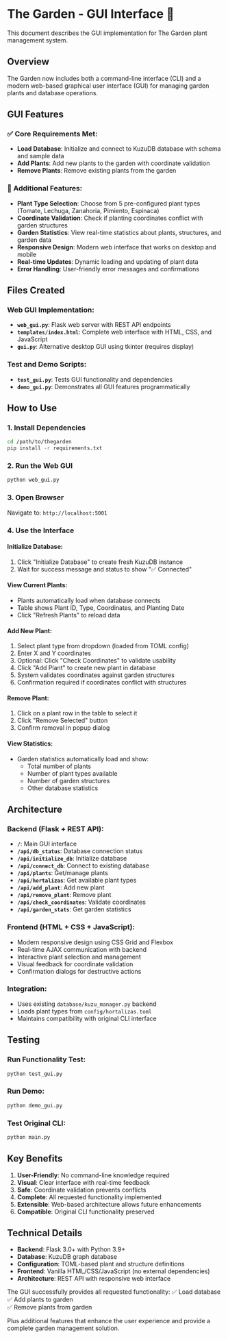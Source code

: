 # The Garden - GUI Interface 🌱

This document describes the GUI implementation for The Garden plant management system.

## Overview

The Garden now includes both a command-line interface (CLI) and a modern web-based graphical user interface (GUI) for managing garden plants and database operations.

## GUI Features

### ✅ Core Requirements Met:
- **Load Database**: Initialize and connect to KuzuDB database with schema and sample data
- **Add Plants**: Add new plants to the garden with coordinate validation
- **Remove Plants**: Remove existing plants from the garden

### 🌟 Additional Features:
- **Plant Type Selection**: Choose from 5 pre-configured plant types (Tomate, Lechuga, Zanahoria, Pimiento, Espinaca)
- **Coordinate Validation**: Check if planting coordinates conflict with garden structures
- **Garden Statistics**: View real-time statistics about plants, structures, and garden data
- **Responsive Design**: Modern web interface that works on desktop and mobile
- **Real-time Updates**: Dynamic loading and updating of plant data
- **Error Handling**: User-friendly error messages and confirmations

## Files Created

### Web GUI Implementation:
- **`web_gui.py`**: Flask web server with REST API endpoints
- **`templates/index.html`**: Complete web interface with HTML, CSS, and JavaScript
- **`gui.py`**: Alternative desktop GUI using tkinter (requires display)

### Test and Demo Scripts:
- **`test_gui.py`**: Tests GUI functionality and dependencies
- **`demo_gui.py`**: Demonstrates all GUI features programmatically

## How to Use

### 1. Install Dependencies
```bash
cd /path/to/thegarden
pip install -r requirements.txt
```

### 2. Run the Web GUI
```bash
python web_gui.py
```

### 3. Open Browser
Navigate to: `http://localhost:5001`

### 4. Use the Interface

#### Initialize Database:
1. Click "Initialize Database" to create fresh KuzuDB instance
2. Wait for success message and status to show "✅ Connected"

#### View Current Plants:
- Plants automatically load when database connects
- Table shows Plant ID, Type, Coordinates, and Planting Date
- Click "Refresh Plants" to reload data

#### Add New Plant:
1. Select plant type from dropdown (loaded from TOML config)
2. Enter X and Y coordinates
3. Optional: Click "Check Coordinates" to validate usability
4. Click "Add Plant" to create new plant in database
5. System validates coordinates against garden structures
6. Confirmation required if coordinates conflict with structures

#### Remove Plant:
1. Click on a plant row in the table to select it
2. Click "Remove Selected" button
3. Confirm removal in popup dialog

#### View Statistics:
- Garden statistics automatically load and show:
  - Total number of plants
  - Number of plant types available
  - Number of garden structures
  - Other database statistics

## Architecture

### Backend (Flask + REST API):
- **`/`**: Main GUI interface
- **`/api/db_status`**: Database connection status  
- **`/api/initialize_db`**: Initialize database
- **`/api/connect_db`**: Connect to existing database
- **`/api/plants`**: Get/manage plants
- **`/api/hortalizas`**: Get available plant types
- **`/api/add_plant`**: Add new plant
- **`/api/remove_plant`**: Remove plant
- **`/api/check_coordinates`**: Validate coordinates
- **`/api/garden_stats`**: Get garden statistics

### Frontend (HTML + CSS + JavaScript):
- Modern responsive design using CSS Grid and Flexbox
- Real-time AJAX communication with backend
- Interactive plant selection and management
- Visual feedback for coordinate validation
- Confirmation dialogs for destructive actions

### Integration:
- Uses existing `database/kuzu_manager.py` backend
- Loads plant types from `config/hortalizas.toml`
- Maintains compatibility with original CLI interface

## Testing

### Run Functionality Test:
```bash
python test_gui.py
```

### Run Demo:
```bash
python demo_gui.py
```

### Test Original CLI:
```bash
python main.py
```

## Key Benefits

1. **User-Friendly**: No command-line knowledge required
2. **Visual**: Clear interface with real-time feedback
3. **Safe**: Coordinate validation prevents conflicts
4. **Complete**: All requested functionality implemented
5. **Extensible**: Web-based architecture allows future enhancements
6. **Compatible**: Original CLI functionality preserved

## Technical Details

- **Backend**: Flask 3.0+ with Python 3.9+
- **Database**: KuzuDB graph database
- **Configuration**: TOML-based plant and structure definitions  
- **Frontend**: Vanilla HTML/CSS/JavaScript (no external dependencies)
- **Architecture**: REST API with responsive web interface

The GUI successfully provides all requested functionality:
✅ Load database  
✅ Add plants to garden  
✅ Remove plants from garden

Plus additional features that enhance the user experience and provide a complete garden management solution.